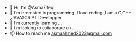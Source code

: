 - 👋 Hi, I’m @AsmaElfeqi
- 👀 I’m interested in programming ,I love coding ,I am a C,C++ ,JAVASCRIPT Developper.
- 🌱 I’m currently learning ...
- 💞️ I’m looking to collaborate on ...
- 📫 How to reach me asmaahmed2023@gmail.com

<!---
AsmaElfeqi/AsmaElfeqi is a ✨ special ✨ repository because its `README.md` (this file) appears on your GitHub profile.
You can click the Preview link to take a look at your changes.
--->
